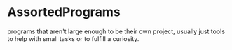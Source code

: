 # AssortedPrograms
programs that aren't large enough to be their own project, 
usually just tools to help with small tasks or to fulfill a curiosity.
